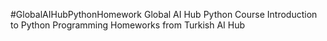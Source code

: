 #GlobalAIHubPythonHomework
Global AI Hub Python Course
Introduction to Python Programming Homeworks from Turkish AI Hub
